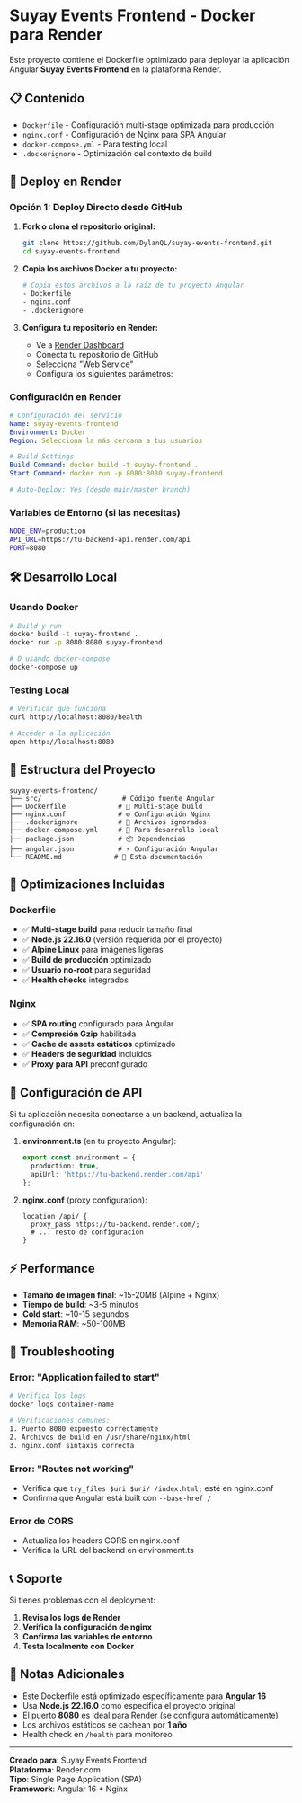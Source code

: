 # Suyay Events Frontend - Docker para Render

Este proyecto contiene el Dockerfile optimizado para deployar la aplicación Angular **Suyay Events Frontend** en la plataforma Render.

## 📋 Contenido

- `Dockerfile` - Configuración multi-stage optimizada para producción
- `nginx.conf` - Configuración de Nginx para SPA Angular
- `docker-compose.yml` - Para testing local
- `.dockerignore` - Optimización del contexto de build

## 🚀 Deploy en Render

### Opción 1: Deploy Directo desde GitHub

1. **Fork o clona el repositorio original:**
   ```bash
   git clone https://github.com/DylanQL/suyay-events-frontend.git
   cd suyay-events-frontend
   ```

2. **Copia los archivos Docker a tu proyecto:**
   ```bash
   # Copia estos archivos a la raíz de tu proyecto Angular
   - Dockerfile
   - nginx.conf
   - .dockerignore
   ```

3. **Configura tu repositorio en Render:**
   - Ve a [Render Dashboard](https://dashboard.render.com)
   - Conecta tu repositorio de GitHub
   - Selecciona "Web Service"
   - Configura los siguientes parámetros:

### Configuración en Render

```yaml
# Configuración del servicio
Name: suyay-events-frontend
Environment: Docker
Region: Selecciona la más cercana a tus usuarios

# Build Settings
Build Command: docker build -t suyay-frontend .
Start Command: docker run -p 8080:8080 suyay-frontend

# Auto-Deploy: Yes (desde main/master branch)
```

### Variables de Entorno (si las necesitas)

```bash
NODE_ENV=production
API_URL=https://tu-backend-api.render.com/api
PORT=8080
```

## 🛠️ Desarrollo Local

### Usando Docker

```bash
# Build y run
docker build -t suyay-frontend .
docker run -p 8080:8080 suyay-frontend

# O usando docker-compose
docker-compose up
```

### Testing Local

```bash
# Verificar que funciona
curl http://localhost:8080/health

# Acceder a la aplicación
open http://localhost:8080
```

## 📁 Estructura del Proyecto

```
suyay-events-frontend/
├── src/                    # Código fuente Angular
├── Dockerfile             # 🐳 Multi-stage build
├── nginx.conf             # ⚙️ Configuración Nginx
├── .dockerignore          # 🚫 Archivos ignorados
├── docker-compose.yml     # 🔧 Para desarrollo local
├── package.json           # 📦 Dependencias
├── angular.json           # ⚡ Configuración Angular
└── README.md             # 📖 Esta documentación
```

## 🔧 Optimizaciones Incluidas

### Dockerfile
- ✅ **Multi-stage build** para reducir tamaño final
- ✅ **Node.js 22.16.0** (versión requerida por el proyecto)
- ✅ **Alpine Linux** para imágenes ligeras
- ✅ **Build de producción** optimizado
- ✅ **Usuario no-root** para seguridad
- ✅ **Health checks** integrados

### Nginx
- ✅ **SPA routing** configurado para Angular
- ✅ **Compresión Gzip** habilitada
- ✅ **Cache de assets estáticos** optimizado
- ✅ **Headers de seguridad** incluidos
- ✅ **Proxy para API** preconfigurado

## 🔐 Configuración de API

Si tu aplicación necesita conectarse a un backend, actualiza la configuración en:

1. **environment.ts** (en tu proyecto Angular):
   ```typescript
   export const environment = {
     production: true,
     apiUrl: 'https://tu-backend.render.com/api'
   };
   ```

2. **nginx.conf** (proxy configuration):
   ```nginx
   location /api/ {
     proxy_pass https://tu-backend.render.com/;
     # ... resto de configuración
   }
   ```

## ⚡ Performance

- **Tamaño de imagen final**: ~15-20MB (Alpine + Nginx)
- **Tiempo de build**: ~3-5 minutos
- **Cold start**: ~10-15 segundos
- **Memoria RAM**: ~50-100MB

## 🐛 Troubleshooting

### Error: "Application failed to start"
```bash
# Verifica los logs
docker logs container-name

# Verificaciones comunes:
1. Puerto 8080 expuesto correctamente
2. Archivos de build en /usr/share/nginx/html
3. nginx.conf sintaxis correcta
```

### Error: "Routes not working"
- Verifica que `try_files $uri $uri/ /index.html;` esté en nginx.conf
- Confirma que Angular está built con `--base-href /`

### Error de CORS
- Actualiza los headers CORS en nginx.conf
- Verifica la URL del backend en environment.ts

## 📞 Soporte

Si tienes problemas con el deployment:

1. **Revisa los logs de Render**
2. **Verifica la configuración de nginx**
3. **Confirma las variables de entorno**
4. **Testa localmente con Docker**

## 📝 Notas Adicionales

- Este Dockerfile está optimizado específicamente para **Angular 16**
- Usa **Node.js 22.16.0** como especifica el proyecto original
- El puerto **8080** es ideal para Render (se configura automáticamente)
- Los archivos estáticos se cachean por **1 año**
- Health check en `/health` para monitoreo

---

**Creado para**: Suyay Events Frontend  
**Plataforma**: Render.com  
**Tipo**: Single Page Application (SPA)  
**Framework**: Angular 16 + Nginx
